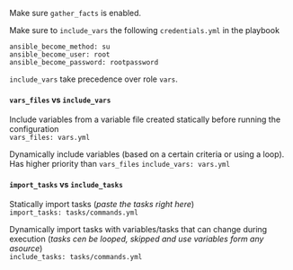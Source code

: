 Make sure `gather_facts` is enabled.

Make sure to `include_vars` the following `credentials.yml` in the playbook 
```
ansible_become_method: su
ansible_become_user: root
ansible_become_password: rootpassword
```
`include_vars` take precedence over role `vars`.

#### `vars_files` vs `include_vars`
Include variables from a variable file created statically before running the configuration  
`vars_files: vars.yml`
  
Dynamically include variables (based on a certain criteria or using a loop). Has higher priority than `vars_files` 
`include_vars: vars.yml`  

#### `import_tasks` vs `include_tasks`
Statically import tasks (*paste the tasks right here*)  
`import_tasks: tasks/commands.yml`  
  
Dynamically import tasks with variables/tasks that can change during execution (*tasks cen be looped, skipped and use variables form any asource*)  
`include_tasks: tasks/commands.yml`
